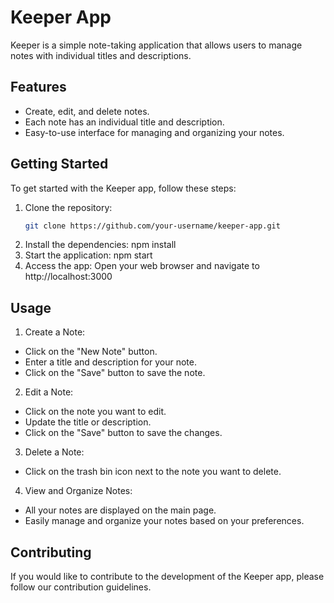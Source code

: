 # Keeper App

Keeper is a simple note-taking application that allows users to manage notes with individual titles and descriptions.

## Features

- Create, edit, and delete notes.
- Each note has an individual title and description.
- Easy-to-use interface for managing and organizing your notes.

## Getting Started

To get started with the Keeper app, follow these steps:

1. Clone the repository:
   ```bash
   git clone https://github.com/your-username/keeper-app.git
2. Install the dependencies: npm install
3. Start the application: npm start
4. Access the app:
   Open your web browser and navigate to http://localhost:3000

## Usage 

1. Create a Note:

- Click on the "New Note" button.
- Enter a title and description for your note.
- Click on the "Save" button to save the note.

2. Edit a Note:

- Click on the note you want to edit.
- Update the title or description.
- Click on the "Save" button to save the changes.

3. Delete a Note:

- Click on the trash bin icon next to the note you want to delete.

4. View and Organize Notes:

- All your notes are displayed on the main page.
- Easily manage and organize your notes based on your preferences.

## Contributing
If you would like to contribute to the development of the Keeper app, please follow our contribution guidelines.
